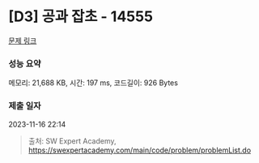 # [D3] 공과 잡초 - 14555 

[문제 링크](https://swexpertacademy.com/main/code/problem/problemDetail.do?contestProbId=AYGtoa3qARcDFARC) 

### 성능 요약

메모리: 21,688 KB, 시간: 197 ms, 코드길이: 926 Bytes

### 제출 일자

2023-11-16 22:14



> 출처: SW Expert Academy, https://swexpertacademy.com/main/code/problem/problemList.do